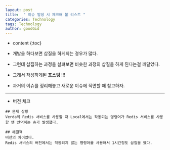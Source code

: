 ```yaml
---
layout: post
title:  " 이슈 발생 시 체크해 볼 리스트 "
categories: Technology
tags: Technology
author: goodGid
---
```

* content
{:toc}

* 개발을 하다보면 삽질을 하게되는 경우가 많다.

* 그런데 삽집하는 과정을 살펴보면 비슷한 과정의 삽질을 하게 된다는걸 깨달았다.

* 그래서 작성하게된 **포스팅** !!!

* 과거의 이슈를 정리해놓고 새로운 이슈에 직면할 때 참고하자.







---

* 버전 체크

```
## 문제 상황 
Verda의 Redis 서비스를 사용할 때 Local에서는 작동되는 명렁어가 Redis 서비스를 사용할 땐 안먹히는 슈가 발생했다.

## 해결책
버전의 차이였다.
Redis 서비스의 버전에서는 작동되지 않는 명령어를 사용해서 1시간정도 삽질을 했다.
```
    